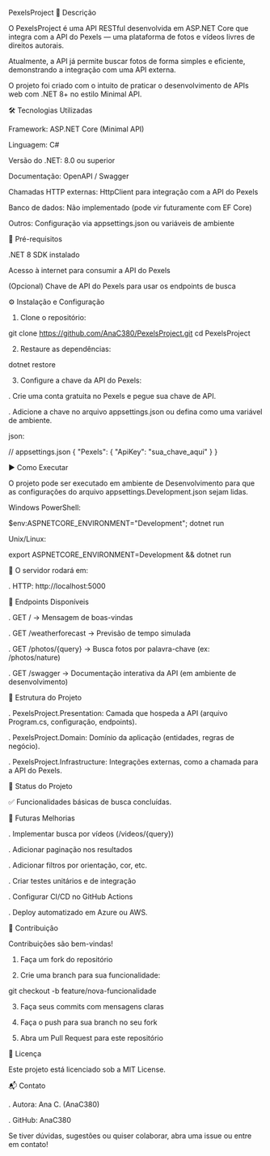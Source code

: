 PexelsProject
📖 Descrição

O PexelsProject é uma API RESTful desenvolvida em ASP.NET Core que integra com a API do Pexels — uma plataforma de fotos e vídeos livres de direitos autorais.

Atualmente, a API já permite buscar fotos de forma simples e eficiente, demonstrando a integração com uma API externa.

O projeto foi criado com o intuito de praticar o desenvolvimento de APIs web com .NET 8+ no estilo Minimal API.

🛠️ Tecnologias Utilizadas

Framework: ASP.NET Core (Minimal API)

Linguagem: C#

Versão do .NET: 8.0 ou superior

Documentação: OpenAPI / Swagger

Chamadas HTTP externas: HttpClient para integração com a API do Pexels

Banco de dados: Não implementado (pode vir futuramente com EF Core)

Outros: Configuração via appsettings.json ou variáveis de ambiente

📌 Pré-requisitos

.NET 8 SDK instalado

Acesso à internet para consumir a API do Pexels

(Opcional) Chave de API do Pexels para usar os endpoints de busca

⚙️ Instalação e Configuração

1. Clone o repositório:

git clone https://github.com/AnaC380/PexelsProject.git
cd PexelsProject

2. Restaure as dependências:

dotnet restore

3. Configure a chave da API do Pexels:

. Crie uma conta gratuita no Pexels e pegue sua chave de API.

. Adicione a chave no arquivo appsettings.json ou defina como uma variável de ambiente.

json:

// appsettings.json
{
  "Pexels": {
    "ApiKey": "sua_chave_aqui"
  }
}

▶️ Como Executar

O projeto pode ser executado em ambiente de Desenvolvimento para que as configurações do arquivo appsettings.Development.json sejam lidas.

Windows PowerShell:

$env:ASPNETCORE_ENVIRONMENT="Development"; dotnet run

Unix/Linux:

export ASPNETCORE_ENVIRONMENT=Development && dotnet run

🔗 O servidor rodará em:

. HTTP: http://localhost:5000


📡 Endpoints Disponíveis

. GET / → Mensagem de boas-vindas

. GET /weatherforecast → Previsão de tempo simulada

. GET /photos/{query} → Busca fotos por palavra-chave (ex: /photos/nature)

. GET /swagger → Documentação interativa da API (em ambiente de desenvolvimento)

📂 Estrutura do Projeto

. PexelsProject.Presentation: Camada que hospeda a API (arquivo Program.cs, configuração, endpoints).

. PexelsProject.Domain: Domínio da aplicação (entidades, regras de negócio).

. PexelsProject.Infrastructure: Integrações externas, como a chamada para a API do Pexels.

📌 Status do Projeto

✅ Funcionalidades básicas de busca concluídas.

🚀 Futuras Melhorias

 . Implementar busca por vídeos (/videos/{query})

 . Adicionar paginação nos resultados

 . Adicionar filtros por orientação, cor, etc.

 . Criar testes unitários e de integração

 . Configurar CI/CD no GitHub Actions

 . Deploy automatizado em Azure ou AWS.

🤝 Contribuição

Contribuições são bem-vindas!

1. Faça um fork do repositório

2. Crie uma branch para sua funcionalidade:

git checkout -b feature/nova-funcionalidade

3. Faça seus commits com mensagens claras

4. Faça o push para sua branch no seu fork

5. Abra um Pull Request para este repositório

📜 Licença

Este projeto está licenciado sob a MIT License.

📬 Contato

. Autora: Ana C. (AnaC380)

. GitHub: AnaC380

Se tiver dúvidas, sugestões ou quiser colaborar, abra uma issue ou entre em contato!
